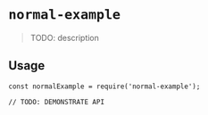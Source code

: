 # `normal-example`

> TODO: description

## Usage

```
const normalExample = require('normal-example');

// TODO: DEMONSTRATE API
```
